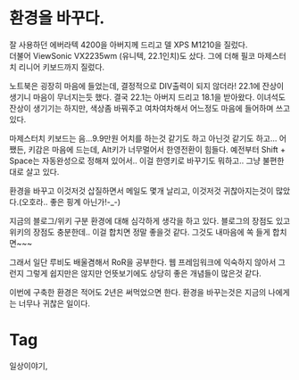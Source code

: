 환경을 바꾸다.
===========

잘 사용하던 에버라텍 4200을 아버지께 드리고 델 XPS M1210을 질렀다. <br/>
더불어 ViewSonic VX2235wm (유니텍, 22.1인치)도 샀다. 그에 더해 필코 마제스터치 리니어 키보드까지 질렀다.

노트북은 굉장히 마음에 들었는데, 결정적으로 DIV출력이 되지 않더라! 22.1에 잔상이 생기니 마음이 무너지는듯 했다. 결국 22.1는 아버지 드리고 18.1을 받아왔다. 이녀석도 잔상이 생기기는 하지만, 색상좀 바꿔주고 여차여차해서 어느정도 마음에 들어하며 쓰고 있다.

마제스터치 키보드는 음...9.9만원 어치를 하는것 같기도 하고 아닌것 같기도 하고... 어쨌든, 키감은 마음에 드는데, Alt키가 너무멀어서 한영전환이 힘들다. 예전부터 Shift + Space는 자동완성으로 정해져 있어서.. 이걸 한영키로 바꾸기도 뭐하고.. 그냥 불편한대로 살고 있다.

환경을 바꾸고 이것저것 삽질하면서 메일도 몇개 날리고, 이것저것 귀찮아지는것이 많았다.(오호라.. 좋은 핑계 아닌가!-_-)

지금의 블로그/위키 구분 환경에 대해 심각하게 생각을 하고 있다. 블로그의 장점도 있고 위키의 장점도 충분한데.. 이걸 합치면 정말 좋을것 같다. 그것도 내마음에 쏙 들게 합치면~~~

그래서 일단 루비도 배울겸해서 RoR을 공부한다. 웹 프레임워크에 익숙하지 않아서 그런지 그렇게 쉽지만은 않지만 언뜻보기에도 상당히 좋은 개념들이 많은것 같다.

이번에 구축한 환경은 적어도 2년은 써먹었으면 한다. 환경을 바꾸는것은 지금의 나에게는 너무나 귀찮은 일이다.

Tag
====
일상이야기,